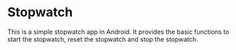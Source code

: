 # Stopwatch

This is a simple stopwatch app in Android. It provides the basic functions to start the stopwatch, reset the stopwatch and stop the stopwatch. 

